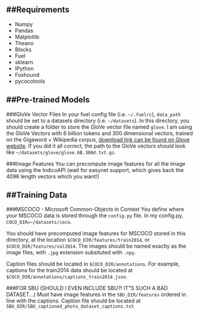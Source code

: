 ##Requirements
------------
- Numpy
- Pandas
- Matplotlib
- Theano
- Blocks
- Fuel
- sklearn
- IPython
- Foxhound
- pycocotools

##Pre-trained Models
--------------------
###GloVe Vector Files
In your fuel config file (i.e. ```~/.fuelrc```), ```data_path``` should be set to a datasets directory (i.e. ```~/datasets```). In this directory, you should create a folder to store the GloVe vector file named ```glove```.  I am using the GloVe Vectors with 6 billion tokens and 300 dimensional vectors, trained on the Gigaword + Wikipedia corpus, [download link can be found on Glove website](http://www-nlp.stanford.edu/projects/glove).  If you did it all correct, the path to the GloVe vectors should look like ```~/datasets/glove/glove.6B.300d.txt.gz```.

###Image Features
You can precompute image features for all the image data using the IndicoAPI (wait for easynet support, which gives back the 4096 length vectors which you want!)

##Training Data
---------------
###MSCOCO - Microsoft Common-Objects in Context
You define where your MSCOCO data is stored through the ```config.py``` file.  In my config.py, ```COCO_DIR=~/datasets/coco```.

You should have precomputed image features for MSCOCO stored in this directory, at the location ```$COCO_DIR/features/train2014```, or ```$COCO_DIR/features/val2014```.  The images should be named exactly as the image files, with ```.jpg``` extension subsituted with ```.npy```.

Caption files should be located in ```$COCO_DIR/annotations```. For example, captions for the train2014 data should be located at ```$COCO_DIR/annotations/captions_train2014.json```.

###FOR SBU (SHOULD I EVEN INCLUDE SBU?! IT"S SUCH A BAD DATASET...)
Must have image features in the ```SBU_DIR/features``` ordered in line with the captions.  Caption file should be located at ```SBU_DIR/SBU_captioned_photo_dataset_captions.txt```
